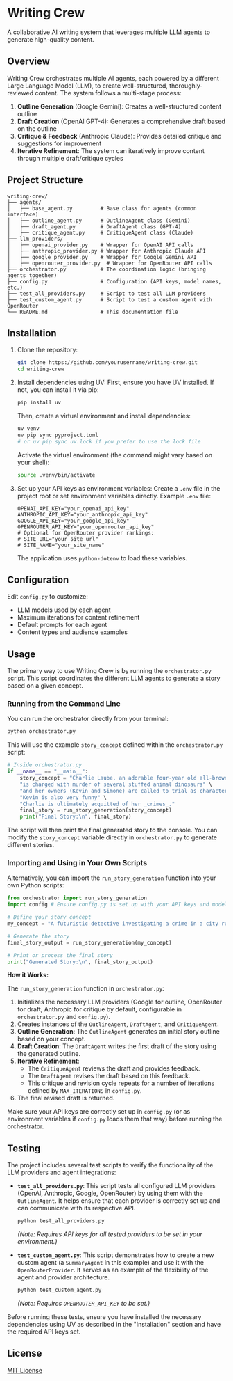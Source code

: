 # Writing Crew

A collaborative AI writing system that leverages multiple LLM agents to generate high-quality content.

## Overview

Writing Crew orchestrates multiple AI agents, each powered by a different Large Language Model (LLM), to create well-structured, thoroughly-reviewed content. The system follows a multi-stage process:

1. **Outline Generation** (Google Gemini): Creates a well-structured content outline
2. **Draft Creation** (OpenAI GPT-4): Generates a comprehensive draft based on the outline
3. **Critique & Feedback** (Anthropic Claude): Provides detailed critique and suggestions for improvement
4. **Iterative Refinement**: The system can iteratively improve content through multiple draft/critique cycles

## Project Structure

```
writing-crew/
├── agents/
│   ├── base_agent.py         # Base class for agents (common interface)
│   ├── outline_agent.py      # OutlineAgent class (Gemini)
│   ├── draft_agent.py        # DraftAgent class (GPT-4)
│   ├── critique_agent.py     # CritiqueAgent class (Claude)
├── llm_providers/
│   ├── openai_provider.py    # Wrapper for OpenAI API calls
│   ├── anthropic_provider.py # Wrapper for Anthropic Claude API
│   ├── google_provider.py    # Wrapper for Google Gemini API
│   ├── openrouter_provider.py  # Wrapper for OpenRouter API calls
├── orchestrator.py           # The coordination logic (bringing agents together)
├── config.py                 # Configuration (API keys, model names, etc.)
├── test_all_providers.py     # Script to test all LLM providers
├── test_custom_agent.py      # Script to test a custom agent with OpenRouter
└── README.md                 # This documentation file
```

## Installation

1. Clone the repository:
   ```bash
   git clone https://github.com/yourusername/writing-crew.git
   cd writing-crew
   ```

2. Install dependencies using UV:
   First, ensure you have UV installed. If not, you can install it via pip:
   ```bash
   pip install uv
   ```
   Then, create a virtual environment and install dependencies:
   ```bash
   uv venv
   uv pip sync pyproject.toml 
   # or uv pip sync uv.lock if you prefer to use the lock file
   ```
   Activate the virtual environment (the command might vary based on your shell):
   ```bash
   source .venv/bin/activate 
   ```

3. Set up your API keys as environment variables:
   Create a `.env` file in the project root or set environment variables directly.
   Example `.env` file:
   ```
   OPENAI_API_KEY="your_openai_api_key"
   ANTHROPIC_API_KEY="your_anthropic_api_key"
   GOOGLE_API_KEY="your_google_api_key"
   OPENROUTER_API_KEY="your_openrouter_api_key"
   # Optional for OpenRouter provider rankings:
   # SITE_URL="your_site_url" 
   # SITE_NAME="your_site_name"
   ```
   The application uses `python-dotenv` to load these variables.

## Configuration

Edit `config.py` to customize:
- LLM models used by each agent
- Maximum iterations for content refinement
- Default prompts for each agent
- Content types and audience examples

## Usage

The primary way to use Writing Crew is by running the `orchestrator.py` script. This script coordinates the different LLM agents to generate a story based on a given concept.

### Running from the Command Line

You can run the orchestrator directly from your terminal:

```bash
python orchestrator.py
```

This will use the example `story_concept` defined within the `orchestrator.py` script:
```python
# Inside orchestrator.py
if __name__ == "__main__":
    story_concept = "Charlie Laube, an adorable four-year old all-brown lagotto romagnolo that thinks in English but can't speak to humans" \
    "is charged with murder of several stuffed animal dinosaurs" \
    "and her owners (Kevin and Simone) are called to trial as character witnesses. " \
    "Kevin is also very funny" \
    "Charlie is ultimately acquitted of her _crimes_."
    final_story = run_story_generation(story_concept)
    print("Final Story:\n", final_story)
```
The script will then print the final generated story to the console. You can modify the `story_concept` variable directly in `orchestrator.py` to generate different stories.

### Importing and Using in Your Own Scripts

Alternatively, you can import the `run_story_generation` function into your own Python scripts:

```python
from orchestrator import run_story_generation
import config # Ensure config.py is set up with your API keys and model preferences

# Define your story concept
my_concept = "A futuristic detective investigating a crime in a city run by sentient AI."

# Generate the story
final_story_output = run_story_generation(my_concept)

# Print or process the final story
print("Generated Story:\n", final_story_output)
```

**How it Works:**

The `run_story_generation` function in `orchestrator.py`:
1. Initializes the necessary LLM providers (Google for outline, OpenRouter for draft, Anthropic for critique by default, configurable in `orchestrator.py` and `config.py`).
2. Creates instances of the `OutlineAgent`, `DraftAgent`, and `CritiqueAgent`.
3. **Outline Generation**: The `OutlineAgent` generates an initial story outline based on your concept.
4. **Draft Creation**: The `DraftAgent` writes the first draft of the story using the generated outline.
5. **Iterative Refinement**:
   - The `CritiqueAgent` reviews the draft and provides feedback.
   - The `DraftAgent` revises the draft based on this feedback.
   - This critique and revision cycle repeats for a number of iterations defined by `MAX_ITERATIONS` in `config.py`.
6. The final revised draft is returned.

Make sure your API keys are correctly set up in `config.py` (or as environment variables if `config.py` loads them that way) before running the orchestrator.

## Testing

The project includes several test scripts to verify the functionality of the LLM providers and agent integrations:

- **`test_all_providers.py`**: This script tests all configured LLM providers (OpenAI, Anthropic, Google, OpenRouter) by using them with the `OutlineAgent`. It helps ensure that each provider is correctly set up and can communicate with its respective API.
  ```bash
  python test_all_providers.py
  ```
  *(Note: Requires API keys for all tested providers to be set in your environment.)*

- **`test_custom_agent.py`**: This script demonstrates how to create a new custom agent (a `SummaryAgent` in this example) and use it with the `OpenRouterProvider`. It serves as an example of the flexibility of the agent and provider architecture.
  ```bash
  python test_custom_agent.py
  ```
  *(Note: Requires `OPENROUTER_API_KEY` to be set.)*

Before running these tests, ensure you have installed the necessary dependencies using UV as described in the "Installation" section and have the required API keys set.

## License

[MIT License](LICENSE)


